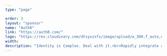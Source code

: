 ```yaml
---
type: "page"

order: 3
layout: "sponsor"
name: "Auth0"
link: "https://auth0.com/"
logo: "https://res.cloudinary.com/dtsyxzxfx/image/upload/w_300,f_auto,q_auto/v1579536219/2020/Auth0logo.png"
width: 
description: "Identity is Complex. Deal with it.<br>Rapidly integrate authentication and authorization for web, mobile, and legacy applications so you can focus on your core business."
---
```


